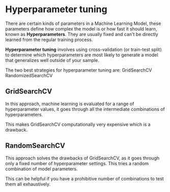# Hyperparameter tuning

There are certain kinds of parameters in a Machine Learning Model, these parameters define how complex the model is or how fast it should learn, known as **Hyperparameters**. They are usually fixed and can't be directly learned from the regular training process.

**Hyperparameter tuning** involves using cross-validation (or train-test split) to determine which hyperparameters are most likely to generate a model that generalizes well outside of your sample.

The two best strategies for hyperparameter tuning are:
GridSearchCV
RandomizedSearchCV
## GridSearchCV
In this approach, machine learning is evaluated for a range of hyperparameter values, it goes through all the intermediate combinations of hyperparameters.

This makes GridSearchCV computationally very expensive which is a drawback.
## RandomSearchCV
This approach solves the drawbacks of GridSearchCV, as it goes through only a fixed number of hyperparameter settings. This tries a random combination of model parameters.

This can be helpful if you have a prohibitive number of combinations to test them all exhaustively.
